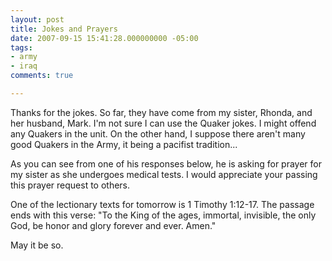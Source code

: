 ```yaml
---
layout: post
title: Jokes and Prayers
date: 2007-09-15 15:41:28.000000000 -05:00
tags:
- army
- iraq 
comments: true

---
```

<p>Thanks for the jokes. So far, they have come from my sister, Rhonda, and her husband, Mark. I'm not sure I can use the Quaker jokes. I might offend any Quakers in the unit. On the other hand, I suppose there aren't many good Quakers in the Army, it being a  pacifist tradition...</p>
<p>As you can see from one of his responses below, he is asking for prayer for my sister as she undergoes medical tests. I would appreciate your passing this prayer request to others.</p>
<p>One of the lectionary texts for tomorrow is 1 Timothy 1:12-17. The passage ends with this verse: "To the King of the ages, immortal, invisible, the only God, be honor and glory       forever and ever. Amen."</p>
<p>May it be so.</p>
